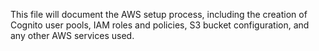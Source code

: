 This file will document the AWS setup process, including the creation of Cognito user pools, IAM roles and policies, S3 bucket configuration, and any other AWS services used.
